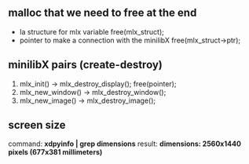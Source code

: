 
## malloc that we need to free at the end

- la structure for mlx variable				free(mlx_struct);
- pointer to make a connection with the minilibX	free(mlx_struct->ptr);

## minilibX pairs (create-destroy)

1. mlx_init()	 		-> 	mlx_destroy_display(); free(pointer);
2. mlx_new_window()		-> 	mlx_destroy_window();
3. mlx_new_image()		->	mlx_destroy_image();


## screen size

command: **xdpyinfo | grep dimensions**
result: **dimensions:    2560x1440 pixels (677x381 millimeters)**

